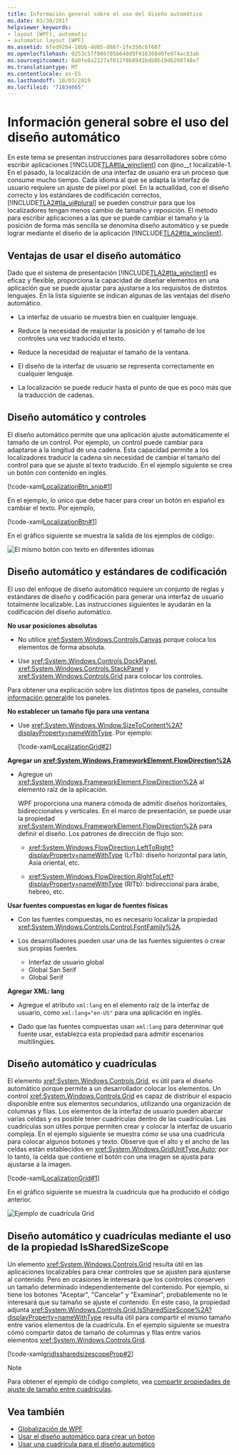 ```yaml
---
title: Información general sobre el uso del diseño automático
ms.date: 03/30/2017
helpviewer_keywords:
- layout [WPF], automatic
- automatic layout [WPF]
ms.assetid: 6fed9264-18bb-4d05-8867-1fe356c6f687
ms.openlocfilehash: 0253c57f080705b648d9f416368d0fe974ac83ab
ms.sourcegitcommit: 8a0fe8a2227af612f8b8941bdb8b19d6268748e7
ms.translationtype: MT
ms.contentlocale: es-ES
ms.lasthandoff: 10/03/2019
ms.locfileid: "71834665"
---
```

# <a name="use-automatic-layout-overview"></a>Información general sobre el uso del diseño automático

En este tema se presentan instrucciones para desarrolladores sobre cómo escribir aplicaciones [!INCLUDE[TLA#tla_winclient](../../../../includes/tlasharptla-winclient-md.md)] con @no__t localizable-1. En el pasado, la localización de una interfaz de usuario era un proceso que consume mucho tiempo. Cada idioma al que se adapta la interfaz de usuario requiere un ajuste de píxel por píxel. En la actualidad, con el diseño correcto y los estándares de codificación correctos, [!INCLUDE[TLA2#tla_ui#plural](../../../../includes/tla2sharptla-uisharpplural-md.md)] se pueden construir para que los localizadores tengan menos cambio de tamaño y reposición. El método para escribir aplicaciones a las que se puede cambiar el tamaño y la posición de forma más sencilla se denomina diseño automático y se puede lograr mediante el diseño de la aplicación [!INCLUDE[TLA2#tla_winclient](../../../../includes/tla2sharptla-winclient-md.md)].

<a name="advantages_of_autolayout"></a>

## <a name="advantages-of-using-automatic-layout"></a>Ventajas de usar el diseño automático

Dado que el sistema de presentación [!INCLUDE[TLA2#tla_winclient](../../../../includes/tla2sharptla-winclient-md.md)] es eficaz y flexible, proporciona la capacidad de diseñar elementos en una aplicación que se puede ajustar para ajustarse a los requisitos de distintos lenguajes. En la lista siguiente se indican algunas de las ventajas del diseño automático.

- La interfaz de usuario se muestra bien en cualquier lenguaje.

- Reduce la necesidad de reajustar la posición y el tamaño de los controles una vez traducido el texto.

- Reduce la necesidad de reajustar el tamaño de la ventana.

- El diseño de la interfaz de usuario se representa correctamente en cualquier lenguaje.

- La localización se puede reducir hasta el punto de que es poco más que la traducción de cadenas.

<a name="autolayout_controls"></a>

## <a name="automatic-layout-and-controls"></a>Diseño automático y controles

El diseño automático permite que una aplicación ajuste automáticamente el tamaño de un control. Por ejemplo, un control puede cambiar para adaptarse a la longitud de una cadena. Esta capacidad permite a los localizadores traducir la cadena sin necesidad de cambiar el tamaño del control para que se ajuste al texto traducido. En el ejemplo siguiente se crea un botón con contenido en inglés.

[!code-xaml[LocalizationBtn_snip#1](~/samples/snippets/csharp/VS_Snippets_Wpf/LocalizationBtn_snip/CS/Pane1.xaml#1)]

En el ejemplo, lo único que debe hacer para crear un botón en español es cambiar el texto. Por ejemplo,

[!code-xaml[LocalizationBtn#1](~/samples/snippets/csharp/VS_Snippets_Wpf/LocalizationBtn/CS/Pane1.xaml#1)]

En el gráfico siguiente se muestra la salida de los ejemplos de código:

![El mismo botón con texto en diferentes idiomas](./media/use-automatic-layout-overview/auto-resizable-button.png)

<a name="autolayout_coding"></a>

## <a name="automatic-layout-and-coding-standards"></a>Diseño automático y estándares de codificación

El uso del enfoque de diseño automático requiere un conjunto de reglas y estándares de diseño y codificación para generar una interfaz de usuario totalmente localizable. Las instrucciones siguientes le ayudarán en la codificación del diseño automático.

**No usar posiciones absolutas**

- No utilice <xref:System.Windows.Controls.Canvas> porque coloca los elementos de forma absoluta.

- Use <xref:System.Windows.Controls.DockPanel>, <xref:System.Windows.Controls.StackPanel> y <xref:System.Windows.Controls.Grid> para colocar los controles.

Para obtener una explicación sobre los distintos tipos de paneles, consulte [información general](../controls/panels-overview.md)de los paneles.

**No establecer un tamaño fijo para una ventana**

- Use <xref:System.Windows.Window.SizeToContent%2A?displayProperty=nameWithType>. Por ejemplo:

  [!code-xaml[LocalizationGrid#2](~/samples/snippets/csharp/VS_Snippets_Wpf/LocalizationGrid/CS/Pane1.xaml#2)]

**Agregar un <xref:System.Windows.FrameworkElement.FlowDirection%2A>**

- Agregue un <xref:System.Windows.FrameworkElement.FlowDirection%2A> al elemento raíz de la aplicación.

  WPF proporciona una manera cómoda de admitir diseños horizontales, bidireccionales y verticales. En el marco de presentación, se puede usar la propiedad <xref:System.Windows.FrameworkElement.FlowDirection%2A> para definir el diseño. Los patrones de dirección de flujo son:

  - <xref:System.Windows.FlowDirection.LeftToRight?displayProperty=nameWithType> (LrTb): diseño horizontal para latín, Asia oriental, etc.

  - <xref:System.Windows.FlowDirection.RightToLeft?displayProperty=nameWithType> (RlTb): bidireccional para árabe, hebreo, etc.

**Usar fuentes compuestas en lugar de fuentes físicas**

- Con las fuentes compuestas, no es necesario localizar la propiedad <xref:System.Windows.Controls.Control.FontFamily%2A>.

- Los desarrolladores pueden usar una de las fuentes siguientes o crear sus propias fuentes.

  - Interfaz de usuario global
  - Global San Serif
  - Global Serif

**Agregar XML: lang**

- Agregue el atributo `xml:lang` en el elemento raíz de la interfaz de usuario, como `xml:lang="en-US"` para una aplicación en inglés.

- Dado que las fuentes compuestas usan `xml:lang` para determinar qué fuente usar, establezca esta propiedad para admitir escenarios multilingües.

<a name="autolay_grids"></a>

## <a name="automatic-layout-and-grids"></a>Diseño automático y cuadrículas

El elemento <xref:System.Windows.Controls.Grid>, es útil para el diseño automático porque permite a un desarrollador colocar los elementos. Un control <xref:System.Windows.Controls.Grid> es capaz de distribuir el espacio disponible entre sus elementos secundarios, utilizando una organización de columnas y filas. Los elementos de la interfaz de usuario pueden abarcar varias celdas y es posible tener cuadrículas dentro de las cuadrículas. Las cuadrículas son útiles porque permiten crear y colocar la interfaz de usuario compleja. En el ejemplo siguiente se muestra cómo se usa una cuadrícula para colocar algunos botones y texto. Observe que el alto y el ancho de las celdas están establecidos en <xref:System.Windows.GridUnitType.Auto>; por lo tanto, la celda que contiene el botón con una imagen se ajusta para ajustarse a la imagen.

[!code-xaml[LocalizationGrid#1](~/samples/snippets/csharp/VS_Snippets_Wpf/LocalizationGrid/CS/Pane1.xaml#1)]

En el gráfico siguiente se muestra la cuadrícula que ha producido el código anterior.

![Ejemplo de cuadrícula](./media/glob-grid.png "glob_grid") Grid

<a name="autolay_grids_issharedsizescope"></a>

## <a name="automatic-layout-and-grids-using-the-issharedsizescope-property"></a>Diseño automático y cuadrículas mediante el uso de la propiedad IsSharedSizeScope

Un elemento <xref:System.Windows.Controls.Grid> resulta útil en las aplicaciones localizables para crear controles que se ajusten para ajustarse al contenido. Pero en ocasiones le interesará que los controles conserven un tamaño determinado independientemente del contenido. Por ejemplo, si tiene los botones "Aceptar", "Cancelar" y "Examinar", probablemente no le interesará que su tamaño se ajuste el contenido. En este caso, la propiedad adjunta <xref:System.Windows.Controls.Grid.IsSharedSizeScope%2A?displayProperty=nameWithType> resulta útil para compartir el mismo tamaño entre varios elementos de la cuadrícula. En el ejemplo siguiente se muestra cómo compartir datos de tamaño de columnas y filas entre varios elementos <xref:System.Windows.Controls.Grid>.

[!code-xaml[gridIssharedsizescopeProp#2](~/samples/snippets/csharp/VS_Snippets_Wpf/gridIssharedsizescopeProp/CSharp/Window1.xaml#2)]

> [!NOTE]
> Para obtener el ejemplo de código completo, vea [compartir propiedades de ajuste de tamaño entre cuadrículas](../controls/how-to-share-sizing-properties-between-grids.md).

## <a name="see-also"></a>Vea también

- [Globalización de WPF](globalization-for-wpf.md)
- [Usar el diseño automático para crear un botón](how-to-use-automatic-layout-to-create-a-button.md)
- [Usar una cuadrícula para el diseño automático](how-to-use-a-grid-for-automatic-layout.md)
